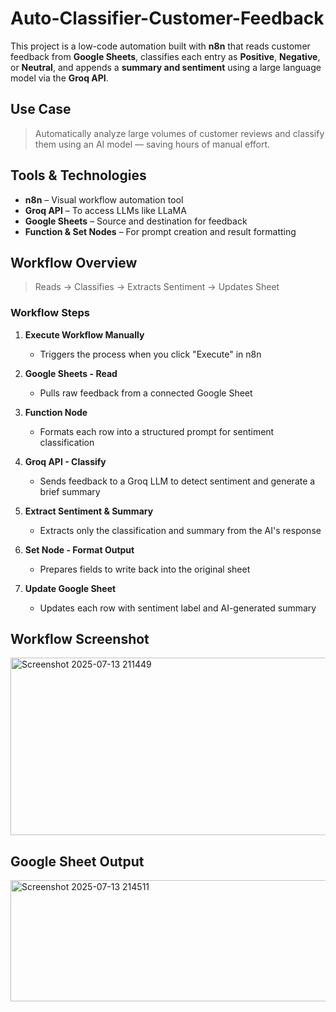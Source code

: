# Auto-Classifier-Customer-Feedback

This project is a low-code automation built with **n8n** that reads customer feedback from **Google Sheets**, classifies each entry as **Positive**, **Negative**, or **Neutral**, and appends a **summary and sentiment** using a large language model via the **Groq API**.


##  Use Case

> Automatically analyze large volumes of customer reviews and classify them using an AI model — saving hours of manual effort.


##  Tools & Technologies

- **n8n** – Visual workflow automation tool
- **Groq API** – To access LLMs like LLaMA
- **Google Sheets** – Source and destination for feedback
- **Function & Set Nodes** – For prompt creation and result formatting


##  Workflow Overview

> Reads → Classifies → Extracts Sentiment → Updates Sheet

###  Workflow Steps

1. **Execute Workflow Manually**
   - Triggers the process when you click "Execute" in n8n

2. **Google Sheets - Read**
   - Pulls raw feedback from a connected Google Sheet

3. **Function Node**
   - Formats each row into a structured prompt for sentiment classification

4. **Groq API - Classify**
   - Sends feedback to a Groq LLM to detect sentiment and generate a brief summary

5. **Extract Sentiment & Summary**
   - Extracts only the classification and summary from the AI's response

6. **Set Node - Format Output**
   - Prepares fields to write back into the original sheet

7. **Update Google Sheet**
   - Updates each row with sentiment label and AI-generated summary


##  Workflow Screenshot

<img width="1472" height="284" alt="Screenshot 2025-07-13 211449" src="https://github.com/user-attachments/assets/76090cbd-5f28-4884-adc9-acb9477d97d8" />


##  Google Sheet Output

<img width="928" height="194" alt="Screenshot 2025-07-13 214511" src="https://github.com/user-attachments/assets/8735144a-7788-479d-a91b-440a7d3b861d" />
